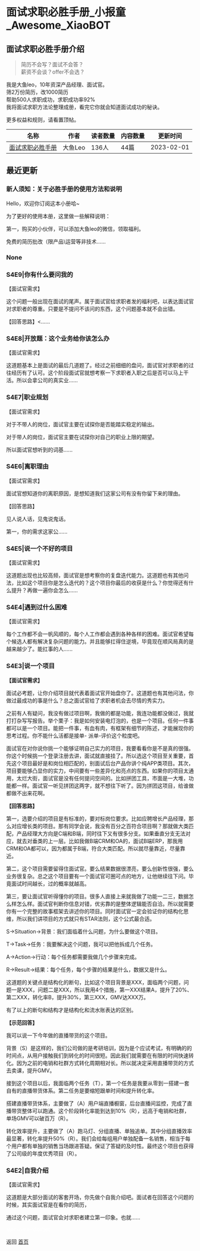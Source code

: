 # 面试求职必胜手册_小报童_Awesome_XiaoBOT

## 面试求职必胜手册介绍
> 简历不会写？面试不会答？    
薪资不会谈？offer不会选？    
    
我是大鱼leo，10年资深产品经理、面试官。    
筛2万份简历，改1000简历    
帮助500人求职成功，求职成功率92%    
我将面试求职方法论整理成册，看完它你就会知道面试成功的秘诀。    
    
更多权益和规则，请看置顶帖。  
  


|名称|作者|读者数量|内容数量|更新时间|
|---|---|---|---|---|
|[面试求职必胜手册](https://xiaobot.net/p/dayu666?refer=0b133df9-27dc-423b-8101-639049001c13)|大鱼Leo|136人|44篇|2023-02-01|

## 最近更新
### 新人须知：关于必胜手册的使用方法和说明

Hello，欢迎你订阅这本小册哈~

为了更好的使用本册，这里做一些解释说明：

第一，购买的小伙伴，可以添加大鱼leo的微信，领取福利。

免费的简历批改（限产品\运营等非技术......

### None

### S4E9|你有什么要问我的

【面试官需求】

这个问题一般出现在面试的尾声。属于面试官给求职者发的福利吧，以表达面试官对求职者的尊重。只要是不提问不该问的东西，这个问题基本就不会出错。

【回答思路】<......

### S4E8|开放题：这个业务给你该怎么办

【面试官需求】

这道题基本上是面试的最后几道题了。经过之前细细的盘问，面试官对求职者的过往经历有了认可。这个阶段面试官就想考察一下求职者入职之后是否可以马上干活。所以会拿公司的真实业......

### S4E7|职业规划

【面试官需求】

对于不带人的岗位，面试官主要在试探你是否能踏实稳定的输出。

对于带人的岗位，面试官主要在试探你对自己的职业上限的期望。

所以面试官想听到的词基......

### S4E6|离职理由

【面试官需求】

面试官想知道你的离职原因，是想知道我们这家公司有没有你留下来的理由。

【回答思路】

见人说人话，见鬼说鬼话。

第一，你的需求这家公......

### S4E5|说一个不好的项目

【面试官需求】

这道题出现也比较高频，面试官是想考察你的复盘迭代能力。这道题也有其他问法，比如这个项目你是怎么迭代的？这个项目你最后的收获是什么？你觉得还有什么提升？再做一遍你会怎么......

### S4E4|遇到过什么困难

【面试官需求】

每个工作都不会一帆风顺的，每个人工作都会遇到各种各样的困难。面试官希望每个候选人都有解决复杂问题的能力。并且能够扛得住逆境，毕竟现在顺风局真的是越来越少了。能扛事的人......

### S4E3|说一个项目

**【面试官需求】**

面试必考题，让你介绍项目就代表着面试官开始盘你了。这道题也有其他问法，你做过最成功的事是什么？总之面试官给了求职者机会去尽情的秀实力。

之前有人有疑问，我没有做过项目啊，我做的都是功能，我连功能都没做过，我就打打杂写写报告。举个栗子：我是如何安装电灯泡的，也是一个项目。任何一件事都可以是一个项目。能把一件事，有血有肉，有框架有细节的陈述，才能展现你的思考过程。你不能什么活都是接单-
派单-评价这个粒度吧。

面试官在对你说你挑一个能够证明自己实力的项目，我要看看你是不是真的很强。你这个时候挑一个登录注册去讲，面试就直接挂了。所以选这个项目至关重要，首先这个项目最好是和岗位相匹配的，别面试后台产品你讲个纯APP类项目。其次，项目要能够凸显你的实力，中间要有一些差异化和亮点的东西。如果你的项目太通用，太烂大街，面试官是没有任何提问空间的。比如拼团工具，市面是一大堆，功能都一样。面试官一听见拼团这两字，就不想往下听了。因为拼团这项目，给谁做都做不出来花啊。

**【回答思路】**

第一，选要介绍的项目是有标准的，要对标岗位要求。比如应聘增长产品经理，那么对应增长类的项目。那有同学会说，我没有百分之百符合项目啊？那就做大类匹配，产品经理大方向是C端和B端，同时往下又有很多分支。如果垂直分支无法对应，就去对垂类的上一层。比如我做B端CRM和OA的，面试B端ERP，那我用CRM和OA都可以，因为都属于B端，符合大类匹配。所以就尽量靠近，尽量靠近。

第二，这个项目需要留得住面试官。要么结果数据很漂亮，要么创新性很强，要么业务很复杂。总之这个项目要有一个面试官可圈可点的地方，让他继续往下问。毕竟面试时间越长，过的概率就越高。

第三，要让面试官听得懂你的项目。很多人直接上来就我做了功能一二三，数据怎么样怎么样。面试官判断你信息对错，优劣靠的是整体逻辑能否自洽。所以就需要你有一个完整的故事框架去讲述你的项目。同时面试官一定会验证你的结构化思维，所以我们讲项目的方式就只有STAR法则，这个公式最合适。

S→Situation→背景：我们面临着什么问题，为什么要做这个项目。

T→Task→任务：我要解决这个问题，我可以把他拆成几个任务。

A→Action→行动：每个任务都需要我做几个步骤来完成。

R→Result→结果：每个任务，每个步骤的结果是什么，数据又是什么。

这道题的关键点是结构化的断句，比如这个项目背景是XXX，面临两个问题，问题一是XXX，问题二是XXX，所以我用4个措施，第一XXX结果A，提升了20%、第二XXX，转化率B，提升30%，第三XXX，GMV达XXX万。

有了以上的断句和结构才是结构化和流水账表达的区别。

**【示范回答】**

我可以说一下今年做的直播带货的这个项目。

背景（S）是这样的，我们公司做的是考研培训，因为是个应试考试，有明确的的时间点，从用户接触我们到转化的时间很短。因此我们就需要在有限的时间快速转化。因为之前的电销和社群方式转化周期相对长。所以就决定采用直播带货的方式去卖课，提升GMV。

接到这个项目以后，我面临两个任务（T），第一个任务是我要从零到一搭建一套自有的直播带货体系。第二任务是要缩短跟单时间和提升转化率。

搭建直播带货体系，主要做了（A）用户端直播橱窗，后台直播间监控，完成了直播带货整体可以跑通。这个阶段转化率能到达到10%（R），远高于电销和社群，单场GMV可以破百万（R）。

转化效率提升，主要做了（A）跑马灯、分组直播、单独追单。其中分组直播效率最显著，转化率提升50%（R）。我们会给每组用户单独配备一名销售，相当于每个用户都有单独的销售当场跟进答疑。保证了答疑的及时性。最终这个项目也获得了公司级的年度优秀项目（R）。

### S4E2|自我介绍

【面试官需求】

这道题是大部分面试的客套开场，你先做个自我介绍吧。面试者在回答这个问题的时候，其实面试官是在看你的简历，

通过这个问题，面试官会对求职者建立第一印象。也就......


<a href="https://github.com/Reno9527/awesome-xiaobot" style="color: white; text-decoration: none;">awesome-xiaobot</a>

返回 [首页](../README.md)
